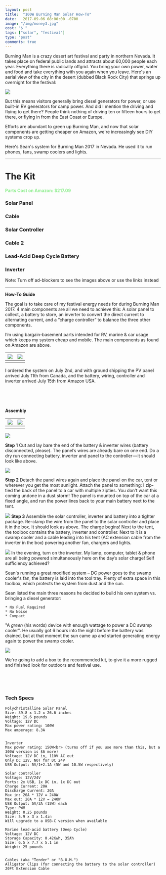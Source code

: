 ```yaml
---
layout: post
title:  "100W Burning Man Solar How-To"
date:   2017-09-06 08:00:00 -0700
image: "/img/money3.jpg"
cost: "$ "
tags: ["solar", "festival"]
type: "post"
comments: true
---
```



Burning Man is a crazy desert art festival and party in northern Nevada. It takes place on federal public lands and attracts about 60,000 people each year. Everything there is radically offgrid. You bring your own power, water and food and take everything with you again when you leave. Here's an aerial view of the city in the desert (dubbed Black Rock City) that springs up overnight for the festival:

![](/img/sean/burningmanoverview.jpg)

But this means visitors generally bring diesel generators for power, or use built-in RV generators for camp power. And did I mention the driving and flying to get there? People think nothing of driving ten or fifteen hours to get there, or flying in from the East Coast or Europe.

Efforts are abundant to green up Burning Man, and now that solar components are getting cheaper on Amazon, we're increasingly see DIY systems crop up.

Here's Sean's system for Burning Man 2017 in Nevada. He used it to run phones, fans, swamp coolers and lights.


---------


The Kit
======= 

<h4 style="color: lightgreen">Parts Cost on Amazon: $217.09</h4>

### Solar Panel


<script type="text/javascript">
amzn_assoc_tracking_id = "gridlesskits-20";
amzn_assoc_ad_mode = "manual";
amzn_assoc_ad_type = "smart";
amzn_assoc_marketplace = "amazon";
amzn_assoc_region = "US";
amzn_assoc_design = "enhanced_links";
amzn_assoc_asins = "B07DNP14JY";
amzn_assoc_placement = "adunit";
amzn_assoc_linkid = "bd4d228bf695e23c932e01bdc28684dd";
</script>
<script src="//z-na.amazon-adsystem.com/widgets/onejs?MarketPlace=US"></script>


### Cable

<script type="text/javascript">
amzn_assoc_tracking_id = "gridlesskits-20";
amzn_assoc_ad_mode = "manual";
amzn_assoc_ad_type = "smart";
amzn_assoc_marketplace = "amazon";
amzn_assoc_region = "US";
amzn_assoc_design = "enhanced_links";
amzn_assoc_asins = "B017PI2OUS";
amzn_assoc_placement = "adunit";
amzn_assoc_linkid = "5f6d444601895263b862079d7dc2d8ca";
</script>
<script src="//z-na.amazon-adsystem.com/widgets/onejs?MarketPlace=US"></script>

### Solar Controller

<script type="text/javascript">
amzn_assoc_tracking_id = "gridlesskits-20";
amzn_assoc_ad_mode = "manual";
amzn_assoc_ad_type = "smart";
amzn_assoc_marketplace = "amazon";
amzn_assoc_region = "US";
amzn_assoc_design = "enhanced_links";
amzn_assoc_asins = "B073WQC558";
amzn_assoc_placement = "adunit";
amzn_assoc_linkid = "9d75b86e67f5f247b648d2a76b084f76";
</script>
<script src="//z-na.amazon-adsystem.com/widgets/onejs?MarketPlace=US"></script>

### Cable 2

<script type="text/javascript">
amzn_assoc_tracking_id = "gridlesskits-20";
amzn_assoc_ad_mode = "manual";
amzn_assoc_ad_type = "smart";
amzn_assoc_marketplace = "amazon";
amzn_assoc_region = "US";
amzn_assoc_design = "enhanced_links";
amzn_assoc_asins = "B000ND0WB6";
amzn_assoc_placement = "adunit";
amzn_assoc_linkid = "8d39a97ad4cdf49a5eb418fa1e32f372";
</script>
<script src="//z-na.amazon-adsystem.com/widgets/onejs?MarketPlace=US"></script>

### Lead-Acid Deep Cycle Battery

<script type="text/javascript">
amzn_assoc_tracking_id = "gridlesskits-20";
amzn_assoc_ad_mode = "manual";
amzn_assoc_ad_type = "smart";
amzn_assoc_marketplace = "amazon";
amzn_assoc_region = "US";
amzn_assoc_design = "enhanced_links";
amzn_assoc_asins = "B00K8E0WAG";
amzn_assoc_placement = "adunit";
amzn_assoc_linkid = "f400303cc05ace9f60e578eaf3911f83";
</script>
<script src="//z-na.amazon-adsystem.com/widgets/onejs?MarketPlace=US"></script>

### Inverter

<script type="text/javascript">
amzn_assoc_tracking_id = "gridlesskits-20";
amzn_assoc_ad_mode = "manual";
amzn_assoc_ad_type = "smart";
amzn_assoc_marketplace = "amazon";
amzn_assoc_region = "US";
amzn_assoc_design = "enhanced_links";
amzn_assoc_asins = "B01NAUV18K";
amzn_assoc_placement = "adunit";
amzn_assoc_linkid = "8a2af36e20a65da19e8735d27af0de10";
</script>
<script src="//z-na.amazon-adsystem.com/widgets/onejs?MarketPlace=US"></script>

Note: Turn off ad-blockers to see the images above or use the links instead

--------



<b>How-To Guide</b><a name="how-to"></a>

The goal is to take care of my festival energy needs for during Burning Man 2017. 4 main components are all we need to achieve this: A solar panel to collect, a battery to store, an inverter to convert the direct current to alternating current, and a “charge controller” to balance the three other components.



I’m using bargain-basement parts intended for RV, marine & car usage which keeps my system cheap and mobile. The main components as found on Amazon are above.


![](/img/BOXES.jpg)   |  ![](/img/COMPONENTS.jpg)
:-------------------------:|:-------------------------:
						   |

I ordered the system on July 2nd, and with ground shipping the PV panel arrived July 11th from Canada, and the battery, wiring, controller and inverter arrived July 15th from Amazon USA.


<br><br><br>

<b>Assembly</b><a name="assembly"></a>



![](/img/ASSEMBLY1.jpg) | ![](/img/ASSEMBLY2.jpg)
:---------------------------:|:-------------------------:
							 |



![](/img/ASSEMBLY3.jpg)

<b>Step 1</b> Cut and lay bare the end of the battery & inverter wires (battery disconnected, please). The panel’s wires are already bare on one end. Do a dry run connecting battery, inverter and panel to the controller — it should look like above.

![](/img/sean/burningman1.JPG)


<b>Step 2</b> Detach the panel wires again and place the panel on the car, tent or wherever you get the most sunlight. Attach the panel to something: I zip-tied the back of the panel to a car with multiple zipties. You don't want this coming undone in a dust storm! The panel is mounted on top of the car at a fixed angle, and run the power lines back to your main battery next to the tent.



![](/img/sean/burningman3.JPG)
<b>Step 3</b> Assemble the solar controller, inverter and battery into a tighter package. Re-clamp the wire from the panel to the solar controller and place it in the box. It should look as above. The charge begins! Next to the tent, the toolbox contains the battery, inverter and controller. Next to it is a swamp cooler and a cable leading into his tent (AC extension cable from the inverter in the box) powering another fan, chargers and lights.


![](/img/sean/burningman2.JPG)
In the evening, turn on the inverter. My lamp, computer, tablet & phone are all being powered simultaneously here on the day’s solar charge! Self sufficiency achieved?





Sean's running a great modified system – DC power goes to the swamp cooler's fan, the battery is laid into the tool tray. Plenty of extra space in this toolbox, which protects the system from dust and the sun.

Sean listed the main three reasons he decided to build his own system vs. bringing a diesel generator:

	* No Fuel Required
	* No Noise
	* Compact

"A <i>green</i> (his words) device with enough wattage to power a DC swamp cooler". He usually got 6 hours into the night before the battery was drained, but at that moment the sun came up and started generating energy again to power the swamp cooler.

![](/img/sean/sketch.jpg)

We're going to add a box to the recommended kit, to give it a more rugged and finished look for outdoors and festival use.






<br><br><br>


<h3>Tech Specs</h3>

    Polychristalline Solar Panel
    Size: 39.8 x 1.2 x 26.6 inches
    Weight: 19.6 pounds
    Voltage: 12V DC
    Max power rating: 100W
    Max amperage: 8.3A


    Inverter
    Max power rating: 150W<br> (turns off if you use more than this, but a 300W version is $6 more)
    Voltage: 12V DC in, 110V AC out
    Only DC 12V, NOT for DC 24V
    USB Output: 5V/1+2.1A (5W and 10.5W respectively)

    Solar controller
    Voltage: 12V/24V
    Ports: 2x USB, 1x DC in, 1x DC out
    Charge Current: 20A
    Discharge Current: 20A
    Max in: 20A * 12V = 240W
    Max out: 20A * 12V = 240W
    USB Output: 5V/3A (15W) each
    Type: PWM
    Weight: 0.25 pounds
    Size: 5.9 x 3 x 1.4in
    Will upgrade to a USB-C version when available

    Marine lead-acid battery (Deep Cycle)
    Voltage: 12V DC
    Storage Capacity: 0.42Kwh, 35Ah
    Size: 6.5 x 7.7 x 5.1 in
    Weight: 25 pounds


    Cables (aka "Tender" or "B.O.M.")
    Alligator Clips (for connecting the battery to the solar controller)
    20Ft Extension Cable

